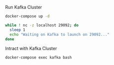 Run Kafka Cluster

```sh
docker-compose up -d
```

```sh
while ! nc -z localhost 29092; do
  sleep 1
  echo "Waiting on Kafka to launch on 29092..."
done
```

Intract with Kafka Cluster

```sh
docker-compose exec kafka bash
```

